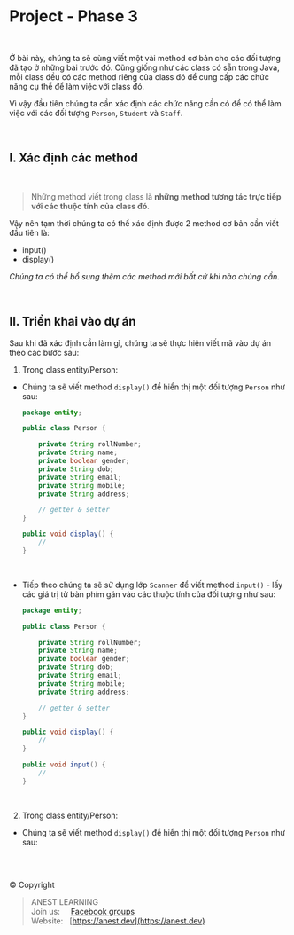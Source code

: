 # Project - Phase 3

<br />

Ở bài này, chúng ta sẽ cùng viết một vài method cơ bản cho các đối tượng đã tạo ở những bài trước đó. Cũng giống như các class có sẵn trong Java, mỗi class đều có các method riêng của class đó để cung cấp các chức năng cụ thể để làm việc với class đó.

Vì vậy đầu tiên chúng ta cần xác định các chức năng cần có để có thể làm việc với các đối tượng `Person`, `Student` và `Staff`.

<br />

## I. Xác định các method

<br />

> Những method viết trong class là **những method tương tác trực tiếp với các thuộc tính của class đó**.

Vậy nên tạm thời chúng ta có thể xác định được 2 method cơ bản cần viết đầu tiên là:
- input()
- display()

*Chúng ta có thể bổ sung thêm các method mới bất cứ khi nào chúng cần.*

<br />

## II. Triển khai vào dự án

Sau khi đã xác định cần làm gì, chúng ta sẽ thực hiện viết mã vào dự án theo các bước sau:

1. Trong class entity/Person:
  - Chúng ta sẽ viết method `display()` để hiển thị một đối tượng `Person` như sau:
  
    ```java
    package entity;

    public class Person {

        private String rollNumber;
        private String name;
        private boolean gender;
        private String dob;
        private String email;
        private String mobile;
        private String address;

        // getter & setter
    }

    public void display() {
        //
    }
    ```
  
  <br />
  
  - Tiếp theo chúng ta sẽ sử dụng lớp `Scanner` để viết method `input()` - lấy các giá trị từ bàn phím gán vào các thuộc tính của đối tượng như sau:
    
    ```java
    package entity;

    public class Person {

        private String rollNumber;
        private String name;
        private boolean gender;
        private String dob;
        private String email;
        private String mobile;
        private String address;

        // getter & setter
    }

    public void display() {
        //
    }
    
    public void input() {
        //
    }
    ```
    
    <br />
    
2. Trong class entity/Person:
  - Chúng ta sẽ viết method `display()` để hiển thị một đối tượng `Person` như sau: 
<br />

##  

© Copyright
> ANEST LEARNING  
> Join us: &nbsp;&nbsp;&nbsp; [Facebook groups](https://www.facebook.com/groups/anest.learning/)  
> Website: &nbsp; [https://anest.dev](https://anest.dev)  
